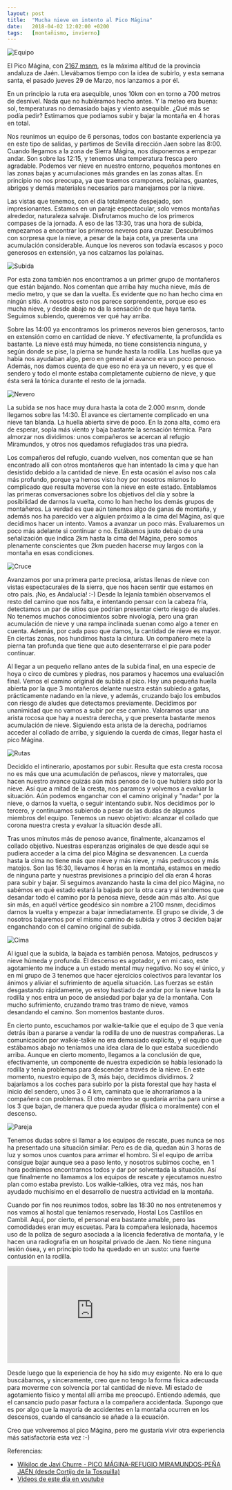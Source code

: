 ```yaml
---
layout: post
title:  "Mucha nieve en intento al Pico Mágina"
date:   2018-04-02 12:02:00 +0200
tags:	[montañismo, invierno]
---
```


![Equipo][equipo]

El Pico Mágina, con [2167 msnm][wiki], es la máxima altitud de la provincia
andaluza de Jaén. Llevábamos tiempo con la idea de subirlo, y esta semana
santa, el pasado jueves 29 de Marzo, nos lanzamos a por él.

En un principio la ruta era asequible, unos 10km con en torno a 700 metros de
desnivel. Nada que no hubíéramos hecho antes. Y la meteo era buena: sol,
temperaturas no demasiado bajas y viento asequible. ¿Qué más se podía pedir?
Estimamos que podíamos subir y bajar la montaña en 4 horas en total.

<!--more-->

Nos reunimos un equipo de 6 personas, todos con bastante experiencia ya en
este tipo de salidas, y partimos de Sevilla dirección Jaen sobre las 8:00.
Cuando llegamos a la zona de Sierra Mágina, nos disponemos a empezar andar.
Son sobre las 12:15, y tenemos una temperatura fresca pero agradable.
Podemos ver nieve en nuestro entorno, pequeños montones en las zonas bajas y
acumulaciones más grandes en las zonas altas. En principio no nos preocupa,
ya que traemos crampones, polainas, guantes, abrigos y demás materiales
necesarios para manejarnos por la nieve.

Las vistas que tenemos, con el día totalmente despejado, son impresionantes.
Estamos en un paraje espectacular, solo vemos montañas alrededor, naturaleza
salvaje. Disfrutamos mucho de los primeros compases de la jornada.
A eso de las 13:30, tras una hora de subida, empezamos a encontrar los primeros
neveros para cruzar. Descubrimos con sorpresa que la nieve, a pesar de la baja
cota, ya presenta una acumulación considerable. Aunque los neveros son todavía
escasos y poco generosos en extensión, ya nos calzamos las polainas.

![Subida][subida]

Por esta zona también nos encontramos a un primer grupo de montañeros que
están bajando. Nos comentan que arriba hay mucha nieve, más de medio metro, y
que se dan la vuelta. Es evidente que no han hecho cima en ningún sitio. A
nosotros esto nos parece sorprendente, porque eso es mucha nieve, y desde abajo
no da la sensación de que haya tanta. Seguimos subiendo, queremos ver qué hay
arriba. 

Sobre las 14:00 ya encontramos los primeros neveros bien generosos, tanto en
extensión como en cantidad de nieve. Y efectivamente, la profundida es
bastante. La nieve está muy húmeda, no tiene consistencia ninguna, y según
donde se pise, la pierna se hunde hasta la rodilla. Las huellas que ya había
nos ayudaban algo, pero en general el avance era un poco penoso. Además,
nos damos cuenta de que eso no era ya un nevero, y es que el sendero y todo el
monte estaba completamente cubierno de nieve, y que ésta será la tónica durante
el resto de la jornada.

![Nevero][nevero]

La subida se nos hace muy dura hasta la cota de 2.000 msnm, donde llegamos sobre
las 14:30. El avance es ciertamente complicado en una nieve tan blanda. La
huella abierta sirve de poco. En la zona alta, como era de esperar, sopla más
viento y baja bastante la sensación térmica. Para almorzar nos dividimos: unos
compañeros se acercan al refugio Miramundos, y otros nos quedamos refugiados
tras una piedra.

Los compañeros del refugio, cuando vuelven, nos comentan que se han encontrado
allí con otros montañeros que han intentado la cima y que han desistido debido
a la cantidad de nieve. En esta ocasión el aviso nos cala más profundo, porque
ya hemos visto hoy por nosotros mismos lo complicado que resulta moverse con la
nieve en este estado. Entablamos las primeras conversaciones sobre los
objetivos del día y sobre la posibilidad de darnos la vuelta, como lo han hecho
los demás grupos de montañeros. La verdad es que aún tenemos algo de ganas de
montaña, y además nos ha parecido ver a alguien próximo a la cima del Mágina,
así que decidimos hacer un intento. Vamos a avanzar un poco más. Evaluaremos
un poco más adelante si continuar o no. Estábamos justo debajo de una
señalización que indica 2km hasta la cima del Mágina, pero somos plenamente
conscientes que 2km pueden hacerse muy largos con la montaña en esas
condiciones.

![Cruce][cruce]

Avanzamos por una primera parte preciosa, aristas llenas de nieve con vistas
espectacurales de la sierra, que nos hacen sentir que estamos en otro país. ¡No,
es Andalucía! :-) Desde la lejanía también observamos el resto del camino que
nos falta, e intentando pensar con la cabeza fria, detectamos un par de sitios
que podrían presentar cierto riesgo de aludes. No tenemos muchos conocimientos
sobre nivología, pero una gran acumulación de nieve y una rampa inclinada suenan
como algo a tener en cuenta. Además, por cada paso que damos, la cantidad de
nieve es mayor. En ciertas zonas, nos hundimos hasta la cintura.
Un compañero mete la pierna tan profunda que tiene que auto desenterrarse el
pie para poder continuar.

Al llegar a un pequeño rellano antes de la subida final, en una especie de
hoya o circo de cumbres y piedras, nos paramos y hacemos una evaluación final.
Vemos el camino original de subida al pico. Hay una pequeña huella abierta por
la que 3 montañeros delante nuestra están subiedo a gatas, prácticamente
nadando en la nieve, y además, cruzando bajo los embudos con riesgo de aludes
que detectamos previamente. Decidimos por unanimidad que no vamos a subir por
ese camino. Valoramos usar una arista rocosa que hay a nuestra derecha, y que
presenta bastante menos acumulación de nieve. Siguiendo esta arista de la
derecha, podriamos acceder al collado de arriba, y siguiendo la cuerda de
cimas, llegar hasta el pico Mágina.

![Rutas][rutas]

Decidido el intinerario, apostamos por subir. Resulta que esta cresta rocosa no
es más que una acumulación de peñascos, nieve y matorrales, que hacen nuestro
avance quizás aún más penoso de lo que hubiera sido por la nieve. Así que a
mitad de la cresta, nos paramos y volvemos a evaluar la situación. Aún podemos
enganchar con el camino original y "nadar" por la nieve, o darnos la vuelta,
o seguir intentando subir. Nos decidimos por lo tercero, y continuamos subiendo
a pesar de las dudas de algunos miembros del equipo. Tenemos un nuevo objetivo:
alcanzar el collado que corona nuestra cresta y evaluar la situación desde
allí.

Tras unos minutos más de penoso avance, finalmente, alcanzamos el collado
objetivo. Nuestras esperanzas originales de que desde aquí se pudiera acceder
a la cima del pico Mágina se desvanencen. La cuerda hasta la cima no tiene más
que nieve y más nieve, y más pedruscos y más matojos. Son las 16:30, llevamos
4 horas en la montaña, estamos en medio de ninguna parte y nuestras previsiones
a principio del día eran 4 horas para subir y bajar. Si seguimos avanzando
hasta la cima del pico Mágina, no sabémos en qué estado estará la bajada por la
otra cara y si tendremos que desandar todo el camino por la penosa nieve, desde
aún más alto. Así que sin más, en aquél vértice geodésico sin nombre a 2100
msnm, decidimos darnos la vuelta y empezar a bajar inmediatamente.
El grupo se divide, 3 de nosotros bajaremos por el mismo camino de subida y
otros 3 deciden bajar enganchando con el camino original de subida.

![Cima][cima]

Al igual que la subida, la bajada es también penosa. Matojos, pedruscos y nieve
húmeda y profunda. El descenso es agotador, y en mi caso, este agotamiento me
induce a un estado mental muy negativo. No soy el único, y en mi grupo de 3
tenemos que hacer ejercicios colectivos para levantar los ánimos y aliviar el
sufrimiento de aquella situación. Las fuerzas se están desgastando rápidamente,
yo estoy hastiado de andar por la nieve hasta la rodilla y nos entra un poco
de ansiedad por bajar ya de la montaña.
Con mucho sufrimiento, cruzando tramo tras tramo de nieve, vamos desandando el
camino. Son momentos bastante duros.

En cierto punto, escuchamos por walkie-talkie que el equipo de 3 que venía
detrás iban a pararse a vendar la rodilla de uno de nuestras compañeras.
La comunicación por walkie-talkie no era demasiado explícita, y el equipo que
estábamos abajo no teníamos una idea clara de lo que estaba sucediendo arriba.
Aunque en cierto momento, llegamos a la conclusión de que, efectivamente, un
componente de nuestra expedición se había lesionado la rodilla y tenía
problemas para descender a través de la nieve.
En este momento, nuestro equipo de 3, más bajo, decidimos dividirnos.
2 bajaríamos a los coches para subirlo por la pista forestal que
hay hasta el inicio del sendero, unos 3 o 4 km, caminata que le ahorraríamos
a la compañera con problemas. El otro miembro se quedaría arriba para unirse
a los 3 que bajan, de manera que pueda ayudar (física o moralmente) con el
descenso.

![Pareja][pareja]

Tenemos dudas sobre si llamar a los equipos de rescate, pues nunca se nos ha
presentado una situación similar. Pero es de día, quedan aún 3 horas de luz y
somos unos cuantos para arrimar el hombro. Si el equipo de arriba consigue
bajar aunque sea a paso lento, y nosotros subimos coche, en 1 hora podríamos
encontrarnos todos y dar por solventada la situación. Así que finalmente no 
llamamos a los equipos de rescate y ejecutamos nuestro plan como estaba
previsto. Los walkie-talkies, otra vez más, nos han ayudado muchísimo en el
desarrollo de nuestra actividad en la montaña.

Cuando por fin nos reunimos todos, sobre las 18:30 no nos entretenemos y nos
vamos al hostal que teníamos reservado, Hostal Los Castillos en Cambil.
Aquí, por cierto, el personal era bastante amable, pero las comodidades
eran muy escuetas. Para la compañera lesionada, hacemos uso de la políza de
seguro asociada a la licencia federativa de montaña, y le hacen una
radiografía en un hospital privado de Jaen. No tiene ninguna lesión ósea, y
en principio todo ha quedado en un susto: una fuerte contusión en la rodilla.

<div class="iframeWrapper">
<iframe width="400" height="225"
	src="https://www.youtube.com/embed/KoPdbROqiZI"
	frameborder="0" allow="autoplay; encrypted-media" allowfullscreen>
</iframe>
</div>

Desde luego que la experiencia de hoy ha sido muy exigente. No era lo que
buscábamos, y sinceramente, creo que no tengo la forma física adecuada para
moverme con solvencia por tal cantidad de nieve. Mi estado de agotamiento
físico y mental allí arriba me preocupó. Entiendo además, que el cansancio
pudo pasar factura a la compañera accidentada. Supongo que es por algo que la
mayoría de accidentes en la montaña ocurren en los descensos, cuando el
cansancio se añade a la ecuación.

Creo que volveremos al pico Mágina, pero me gustaría vivir otra experiencia
más satisfactoria esta vez :-)

Referencias:

* [Wikiloc de Javi Churre - PICO MÁGINA-REFUGIO MIRAMUNDOS-PEÑA JAÉN (desde Cortijo de la Tosquilla)][track]
* [Videos de este día en youtube][playlist]

[wiki]:			https://es.wikipedia.org/wiki/Pico_M%C3%A1gina
[track]:		https://es.wikiloc.com/rutas-senderismo/pico-magina-refugio-miramundos-pena-jaen-desde-cortijo-de-la-tosquilla-4568366
[playlist]:		https://www.youtube.com/playlist?list=PLl_fK7dUYicOZYstWsvrBfRoQ-gYnhoKe
[subida]:		{{site.url}}/assets/20180402-01-magina-subida.png
[rutas]:		{{site.url}}/assets/20180402-02-magina-rutas.png
[cima]:			{{site.url}}/assets/20180402-03-magina-cima.png
[cruce]:		{{site.url}}/assets/20180402-04-magina-cruce.png
[equipo]:		{{site.url}}/assets/20180402-05-magina-equipo.png
[nevero]:		{{site.url}}/assets/20180402-06-magina-nevero.png
[pareja]:		{{site.url}}/assets/20180402-07-magina-pareja.png

